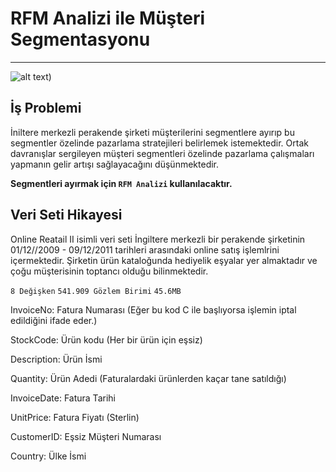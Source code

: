 # RFM Analizi ile Müşteri Segmentasyonu
--------------------------------------
![alt text](https://miro.medium.com/v2/resize:fit:720/0*U36nFVmDeotOrts6))


İş Problemi
-----------

İniltere merkezli perakende şirketi müşterilerini segmentlere ayırıp bu segmentler özelinde pazarlama stratejileri belirlemek istemektedir.
Ortak davranışlar sergileyen müşteri segmentleri özelinde pazarlama çalışmaları yapmanın gelir artışı sağlayacağını düşünmektedir.

**Segmentleri ayırmak için `RFM Analizi` kullanılacaktır.**

Veri Seti Hikayesi
------------------
Online Reatail II isimli veri seti İngiltere merkezli bir perakende şirketinin 01/12//2009 - 09/12/2011 tarihleri arasındaki online satış 
işlemlrini içermektedir. Şirketin ürün kataloğunda hediyelik eşyalar yer almaktadır ve çoğu müşterisinin toptancı olduğu bilinmektedir.

`8 Değişken`  `541.909 Gözlem Birimi`  `45.6MB`

InvoiceNo: Fatura Numarası (Eğer bu kod C ile başlıyorsa işlemin iptal edildiğini ifade eder.)

StockCode: Ürün kodu (Her bir ürün için eşsiz)

Description: Ürün İsmi

Quantity: Ürün Adedi (Faturalardaki ürünlerden kaçar tane satıldığı)

InvoiceDate: Fatura Tarihi

UnitPrice: Fatura Fiyatı (Sterlin)

CustomerID: Eşsiz Müşteri Numarası

Country: Ülke İsmi

